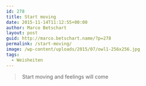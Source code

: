 ```yaml
---
id: 278
title: Start moving
date: 2015-11-14T11:12:55+00:00
author: Marco Betschart
layout: post
guid: http://marco.betschart.name/?p=278
permalink: /start-moving/
image: /wp-content/uploads/2015/07/owl1-256x256.jpg
tags:
  - Weisheiten
---
```

>  Start moving and feelings will come